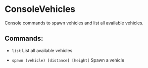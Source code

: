 # ConsoleVehicles

Console commands to spawn vehicles and list all available vehicles.

## Commands:

- `list` List all available vehicles

- `spawn (vehicle) [distance] [height]` Spawn a vehicle
